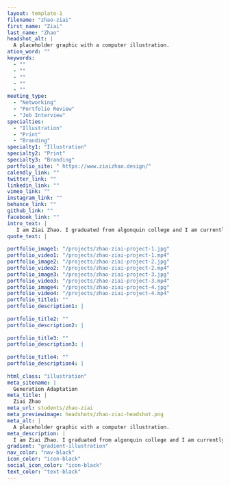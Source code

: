 ```yaml
---
layout: template-1
filename: "zhao-ziai" 
first_name: "Ziai"
last_name: "Zhao"
headshot_alt: |
  A placeholder graphic with a computer illustration.
ation_word: ""
keywords:
  - ""
  - ""
  - ""
  - ""
  - ""
meeting_type:
  - "Networking"
  - "Portfolio Review"
  - "Job Interview"
specialties:
  - "Illustration"
  - "Print"
  - "Branding"
specialty1: "Illustration"
specialty2: "Print"
specialty3: "Branding"
portfolio_site: " https://www.ziaizhao.design/"
calendly_link: ""
twitter_link: ""
linkedin_link: ""
vimeo_link: ""
instagram_link: ""
behance_link: ""
github_link: ""
facebook_link: ""
intro_text: |
   I am Ziai Zhao. I graduated from algonquin college and I am currently a freelance designer.
quote_text: |
  
portfolio_image1: "/projects/zhao-ziai-project-1.jpg"
portfolio_video1: "/projects/zhao-ziai-project-1.mp4"
portfolio_image2: "/projects/zhao-ziai-project-2.jpg"
portfolio_video2: "/projects/zhao-ziai-project-2.mp4"
portfolio_image3: "/projects/zhao-ziai-project-3.jpg"
portfolio_video3: "/projects/zhao-ziai-project-3.mp4"
portfolio_image4: "/projects/zhao-ziai-project-4.jpg"
portfolio_video4: "/projects/zhao-ziai-project-4.mp4"
portfolio_title1: ""
portfolio_description1: |
  
portfolio_title2: ""
portfolio_description2: |
   
portfolio_title3: ""
portfolio_description3: |
  
portfolio_title4: ""
portfolio_description4: |
  
html_class: "illustration"
meta_sitename: |
  Generation Adaptation
meta_title: |
  Ziai Zhao
meta_url: students/zhao-ziai
meta_previewimage: headshots/zhao-ziai-headshot.png
meta_alt: |
  A placeholder graphic with a computer illustration.
meta_description: |
  I am Ziai Zhao. I graduated from algonquin college and I am currently a freelance designer.
gradient: "gradient-illustration"
nav_color: "nav-black"
icon_color: "icon-black"
social_icon_color: "icon-black"
text_color: "text-black"
---
```


